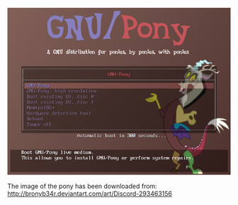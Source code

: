 ![Preview](./preview.png)

The image of the pony has been downloaded from:
    http://bronyb34r.deviantart.com/art/Discord-293463156

